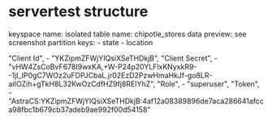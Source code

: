 # servertest structure
keyspace name: isolated
table name: chipotle_stores
data preview: see screenshot
partition keys: 
    - state
    - location

"Client Id",
    - "YKZipmZFWjYIQsiXSeTHDkjB",
"Client Secret",
    - "vHW4ZsCoBvF678I9wxKA,+W-P24p20YLFlxKNyxkR9--1jl_IP0gC7WOz2uFDPJCbaL.jr02EzD2PzwHmaHkJf-go8LR-aiIOZih+gTkH8L32KwOzCdfHZ9fj8REIYhZ",
"Role",
    - "superuser",
"Token",
    - "AstraCS:YKZipmZFWjYIQsiXSeTHDkjB:4af12a08389896de7aca286641afcca98fbc1b679cb37adeb9ae992f00d54158"

